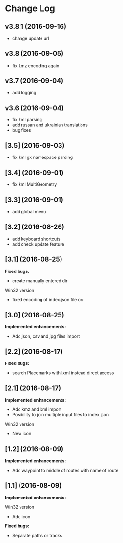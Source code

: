 # Change Log
## v3.8.1 (2016-09-16)

- change update url

## v3.8 (2016-09-05)

- fix kmz encoding again

## v3.7 (2016-09-04)

- add logging

## v3.6 (2016-09-04)

- fix kml parsing
- add russan and ukrainian translations
- bug fixes

## [3.5] (2016-09-03)

- fix kml gx namespace parsing

## [3.4] (2016-09-01)

- fix kml MultiGeometry

## [3.3] (2016-09-01)

- add global menu

## [3.2] (2016-08-26)

- add keyboard shortcuts
- add check update feature

## [3.1] (2016-08-25)

**Fixed bugs:**

- create manually entered dir

Win32 version
- fixed encoding of index.json file on

## [3.0] (2016-08-25)

**Implemented enhancements:**

- Add json, csv and jpg files import

## [2.2] (2016-08-17)
**Fixed bugs:**

- search Placemarks with lxml instead direct access

## [2.1] (2016-08-17)

**Implemented enhancements:**

- Add kmz and kml import
- Posibility to join multiple input files to index.json

Win32 version
- New icon


## [1.2] (2016-08-09)

**Implemented enhancements:**

- Add waypoint to middle of routes with name of route

## [1.1] (2016-08-09)

**Implemented enhancements:**

Win32 version
- Add icon

**Fixed bugs:**

- Separate paths or tracks
